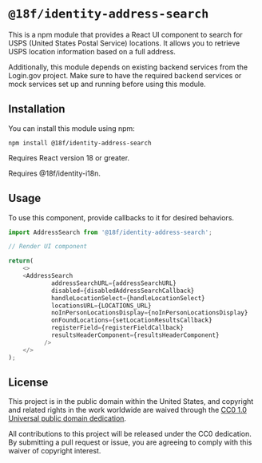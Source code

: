 # `@18f/identity-address-search`

This is a npm module that provides a React UI component to search for USPS (United States Postal Service) locations. It allows you to retrieve USPS location information based on a full address.

Additionally, this module depends on existing backend services from the Login.gov project. Make sure to have the required backend services or mock services set up and running before using this module.

## Installation

You can install this module using npm:

```shell
npm install @18f/identity-address-search
```

Requires React version 18 or greater.

Requires @18f/identity-i18n.

## Usage

To use this component, provide callbacks to it for desired behaviors.

```typescript jsx
import AddressSearch from '@18f/identity-address-search';

// Render UI component

return(
    <>
    <AddressSearch
            addressSearchURL={addressSearchURL}
            disabled={disabledAddressSearchCallback}
            handleLocationSelect={handleLocationSelect}
            locationsURL={LOCATIONS_URL}
            noInPersonLocationsDisplay={noInPersonLocationsDisplay}
            onFoundLocations={setLocationResultsCallback}
            registerField={registerFieldCallback}
            resultsHeaderComponent={resultsHeaderComponent}
          />
    </>
);
```

## License

This project is in the public domain within the United States, and copyright and related rights in the work worldwide are waived through the [CC0 1.0 Universal public domain dedication](https://creativecommons.org/publicdomain/zero/1.0/).

All contributions to this project will be released under the CC0 dedication. By submitting a pull request or issue, you are agreeing to comply with this waiver of copyright interest.
